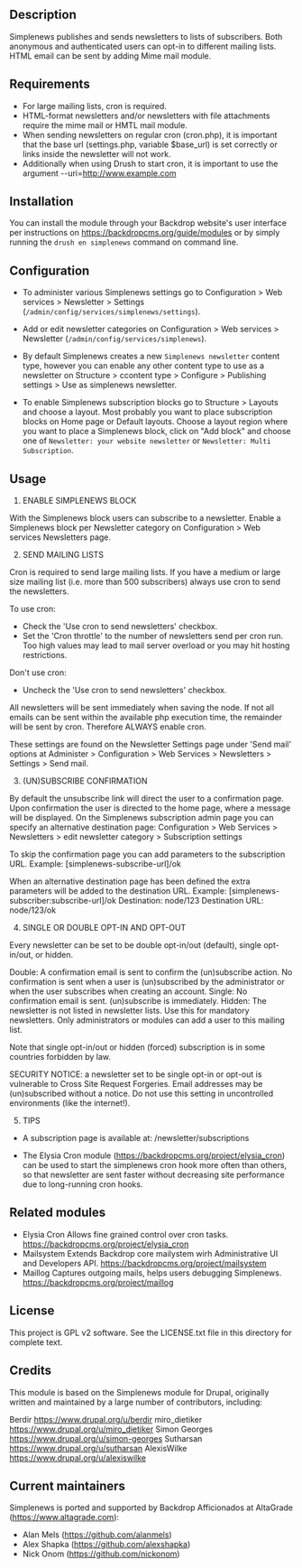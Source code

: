 
Description
-----------

Simplenews publishes and sends newsletters to lists of subscribers. Both anonymous and authenticated users can opt-in to different mailing lists. HTML email can be sent by adding Mime mail module.


Requirements
------------

 * For large mailing lists, cron is required.
 * HTML-format newsletters and/or newsletters with file attachments require the mime mail or HMTL mail module.
 * When sending newsletters on regular cron (cron.php), it is important that the base url (settings.php, variable $base_url) is set correctly or links inside the newsletter will not work.
 * Additionally when using Drush to start cron, it is important to use the argument --uri=http://www.example.com


Installation
------------

You can install the module through your Backdrop website's user interface per instructions on https://backdropcms.org/guide/modules or by simply running the `drush en simplenews` command on command line.

Configuration
-------------


* To administer various Simplenews settings go to Configuration > Web services > Newsletter > Settings  (`/admin/config/services/simplenews/settings`).

* Add or edit newsletter categories on Configuration > Web services > Newsletter (`/admin/config/services/simplenews`).

* By default Simplenews creates a new `Simplenews newsletter` content type, however you can enable any other content type to use as a newsletter on Structure > ccontent type > Configure > Publishing settings > Use as simplenews newsletter.

* To enable Simplenews subscription blocks go to Structure > Layouts and choose a layout. Most probably you want to place subscription blocks on Home page or Default layouts. Choose a layout region where you want to place a Simplenews block, click on "Add block" and choose one of `Newsletter: your website newsletter` or `Newsletter: Multi Subscription`.


Usage
-----

1. ENABLE SIMPLENEWS BLOCK

With the Simplenews block users can subscribe to a newsletter. Enable a Simplenews block per Newsletter category on Configuration > Web services Newsletters page.

2. SEND MAILING LISTS

Cron is required to send large mailing lists. If you have a medium or large size mailing list (i.e. more than 500 subscribers) always use cron to send the newsletters.

To use cron:
  * Check the 'Use cron to send newsletters' checkbox.
  * Set the 'Cron throttle' to the number of newsletters send per cron run. Too high values may lead to mail server overload or you may hit hosting restrictions.

Don't use cron:
  * Uncheck the 'Use cron to send newsletters' checkbox.

All newsletters will be sent immediately when saving the node. If not all emails can be sent within the available php execution time, the remainder will be sent by cron. Therefore ALWAYS enable cron.

These settings are found on the Newsletter Settings page under 'Send mail' options at Administer > Configuration > Web Services > Newsletters > Settings > Send mail.

3. (UN)SUBSCRIBE CONFIRMATION

By default the unsubscribe link will direct the user to a confirmation page. Upon confirmation the user is directed to the home page, where a message will be displayed. On the Simplenews subscription admin page you can specify an alternative destination page: Configuration > Web Services > Newsletters > edit newsletter category > Subscription settings

To skip the confirmation page you can add parameters to the subscription URL.
  Example: [simplenews-subscribe-url]/ok

When an alternative destination page has been defined the extra parameters will be added to the destination URL.
  Example: [simplenews-subscriber:subscribe-url]/ok
  Destination: node/123
  Destination URL: node/123/ok

4. SINGLE OR DOUBLE OPT-IN AND OPT-OUT

Every newsletter can be set to be double opt-in/out (default), single opt-in/out, or hidden.

  Double: A confirmation email is sent to confirm the (un)subscribe action. No confirmation is sent when a user is (un)subscribed by the administrator or when the user subscribes when creating an account.
  Single: No confirmation email is sent. (un)subscribe is immediately.
  Hidden: The newsletter is not listed in newsletter lists. Use this for mandatory newsletters. Only administrators or modules can add a user to this mailing list.

Note that single opt-in/out or hidden (forced) subscription is in some countries forbidden by law.

SECURITY NOTICE: a newsletter set to be single opt-in or opt-out is vulnerable to Cross Site Request Forgeries. Email addresses may be (un)subscribed without a notice. Do not use this setting in uncontrolled environments (like the internet!).

5. TIPS

* A subscription page is available at: /newsletter/subscriptions

* The Elysia Cron module (https://backdropcms.org/project/elysia_cron) can be used to start the simplenews cron hook more often than others, so that newsletter are sent faster without decreasing site performance due to long-running cron hooks.


Related modules
------------

 * Elysia Cron
   Allows fine grained control over cron tasks.
   https://backdropcms.org/project/elysia_cron
 * Mailsystem
   Extends Backdrop core mailystem wirh Administrative UI and Developers API.
   https://backdropcms.org/project/mailsystem
 * Maillog
   Captures outgoing mails, helps users debugging Simplenews.
   https://backdropcms.org/project/maillog


License
-------
This project is GPL v2 software. See the LICENSE.txt file in this directory for complete text.

Credits
-------

This module is based on the Simplenews module for Drupal, originally written and maintained by a large number of contributors, including:

Berdir https://www.drupal.org/u/berdir
miro_dietiker https://www.drupal.org/u/miro_dietiker
Simon Georges https://www.drupal.org/u/simon-georges
Sutharsan https://www.drupal.org/u/sutharsan
AlexisWilke https://www.drupal.org/u/alexiswilke

Current maintainers
-------------------

Simplenews is ported and supported by Backdrop Afficionados at AltaGrade (https://www.altagrade.com):

* Alan Mels (https://github.com/alanmels)
* Alex Shapka (https://github.com/alexshapka)
* Nick Onom (https://github.com/nickonom)
